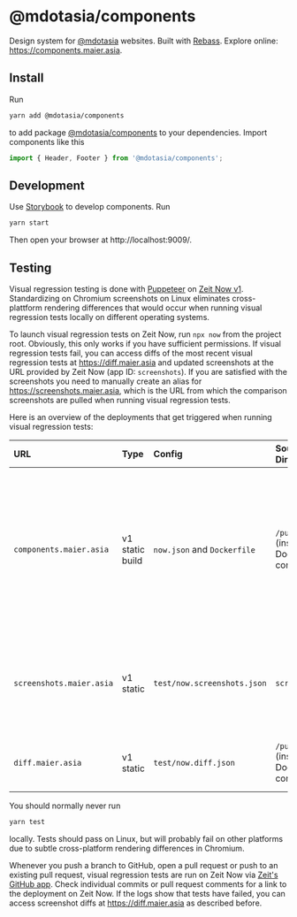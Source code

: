 # @mdotasia/components

Design system for [@mdotasia](https://github.com/mdotasia/) websites. Built with
[Rebass](https://rebassjs.org/). Explore online: https://components.maier.asia.

## Install

Run

```bash
yarn add @mdotasia/components
```

to add package [@mdotasia/components](https://github.com/mdotasia/components) to
your dependencies. Import components like this

```jsx
import { Header, Footer } from '@mdotasia/components';
```

## Development

Use [Storybook](https://storybook.js.org/) to develop components. Run

```bash
yarn start
```

Then open your browser at http://localhost:9009/.

## Testing

Visual regression testing is done with [Puppeteer](https://pptr.dev/) on
[Zeit Now v1](https://zeit.co/docs/v1/). Standardizing on Chromium screenshots
on Linux eliminates cross-plattform rendering differences that would occur when
running visual regression tests locally on different operating systems.

To launch visual regression tests on Zeit Now, run `npx now` from the project
root. Obviously, this only works if you have sufficient permissions. If visual
regression tests fail, you can access diffs of the most recent visual regression
tests at https://diff.maier.asia and updated screenshots at the URL provided by
Zeit Now (app ID: `screenshots`). If you are satisfied with the screenshots you
need to manually create an alias for https://screenshots.maier.asia, which is
the URL from which the comparison screenshots are pulled when running visual
regression tests.

Here is an overview of the deployments that get triggered when running visual
regression tests:

| URL                      | Type            | Config                      | Source Directory                    | Comment                                                                                                                                                       |
| :----------------------- | :-------------- | :-------------------------- | :---------------------------------- | :------------------------------------------------------------------------------------------------------------------------------------------------------------ |
| `components.maier.asia`  | v1 static build | `now.json` and `Dockerfile` | `/public` (inside Docker container) | Default deployment behavior for static builds on Zeit Now v1. Deploys only if visual regression tests pass. Run `now alias components` manually upon release. |
| `screenshots.maier.asia` | v1 static       | `test/now.screenshots.json` | `screenshots`                       | Deployment is triggered by `image-reporter.js`. Alias manually after verifying screenshots.                                                                   |
| `diff.maier.asia`        | v1 static       | `test/now.diff.json`        | `/public` (inside Docker container) | Deployment and alias is triggerd by `image-reporter.js`.                                                                                                      |

You should normally never run

```bash
yarn test
```

locally. Tests should pass on Linux, but will probably fail on other platforms
due to subtle cross-platform rendering differences in Chromium.

Whenever you push a branch to GitHub, open a pull request or push to an existing
pull request, visual regression tests are run on Zeit Now via
[Zeit's GitHub app](https://zeit.co/github). Check individual commits or pull
request comments for a link to the deployment on Zeit Now. If the logs show that
tests have failed, you can access screenshot diffs at https://diff.maier.asia as
described before.
